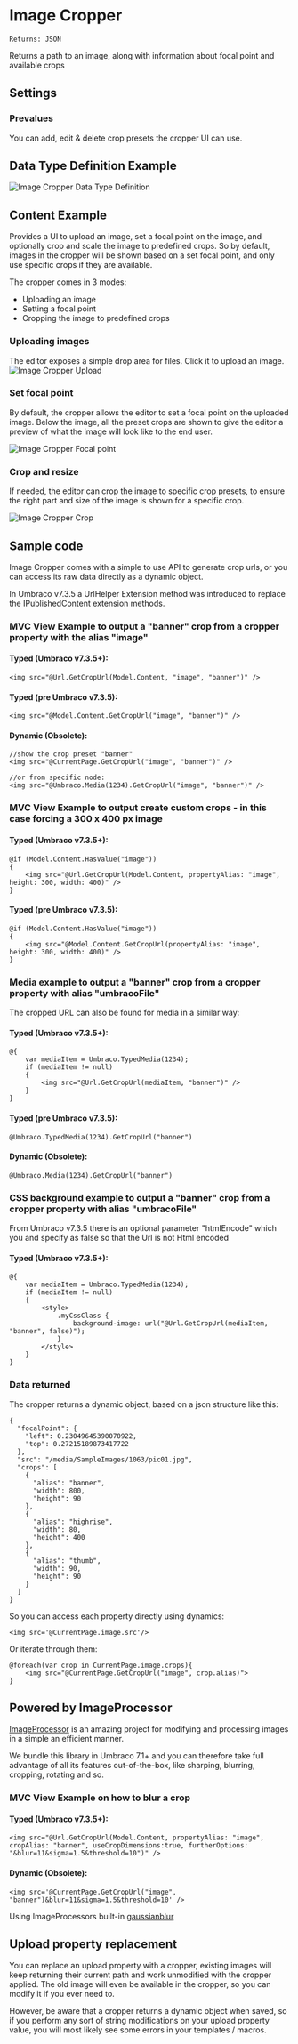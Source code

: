 # Image Cropper

`Returns: JSON`

Returns a path to an image, along with information about focal point and available crops

## Settings

### Prevalues
You can add, edit & delete crop presets the cropper UI can use.

## Data Type Definition Example

![Image Cropper Data Type Definition](images/Image-Cropper/datatype.png)

## Content Example 

Provides a UI to upload an image, set a focal point on the image, and optionally crop and scale the image to predefined crops.
So by default, images in the cropper will be shown based on a set focal point, and only use specific crops if they are available.

The cropper comes in 3 modes:

- Uploading an image
- Setting a focal point
- Cropping the image to predefined crops

### Uploading images
The editor exposes a simple drop area for files. Click it to upload an image.
![Image Cropper Upload](images/Image-Cropper/upload.png)

### Set focal point
By default, the cropper allows the editor to set a focal point on the uploaded image.
Below the image, all the preset crops are shown to give the editor a preview of what
the image will look like to the end user. 

![Image Cropper Focal point](images/Image-Cropper/focalpoint.png)

### Crop and resize
If needed, the editor can crop the image to specific crop presets, to ensure the right part and size of the image
is shown for a specific crop.

![Image Cropper Crop](images/Image-Cropper/crop.png)


## Sample code

Image Cropper comes with a simple to use API to generate crop urls, or you can access its raw data directly as a
dynamic object. 

In Umbraco v7.3.5 a UrlHelper Extension method was introduced to replace the IPublishedContent extension methods.

### MVC View Example to output a "banner" crop from a cropper property with the alias "image"

#### Typed (Umbraco v7.3.5+):

    <img src="@Url.GetCropUrl(Model.Content, "image", "banner")" />

#### Typed (pre Umbraco v7.3.5):

    <img src="@Model.Content.GetCropUrl("image", "banner")" />

#### Dynamic (Obsolete):
    
    //show the crop preset "banner"
    <img src="@CurrentPage.GetCropUrl("image", "banner")" />

    //or from specific node:
    <img src="@Umbraco.Media(1234).GetCropUrl("image", "banner")" />

### MVC View Example to output create custom crops - in this case forcing a 300 x 400 px image

#### Typed (Umbraco v7.3.5+):
    
	@if (Model.Content.HasValue("image"))
    {
        <img src="@Url.GetCropUrl(Model.Content, propertyAlias: "image", height: 300, width: 400)" />
    }

#### Typed (pre Umbraco v7.3.5):
    
    @if (Model.Content.HasValue("image"))
    {
        <img src="@Model.Content.GetCropUrl(propertyAlias: "image", height: 300, width: 400)" />
    }

### Media example to output a "banner" crop from a cropper property with alias "umbracoFile"

The cropped URL can also be found for media in a similar way:

#### Typed (Umbraco v7.3.5+):
    
    @{
        var mediaItem = Umbraco.TypedMedia(1234);
        if (mediaItem != null)
        {
            <img src="@Url.GetCropUrl(mediaItem, "banner")" />
        }
    }

#### Typed (pre Umbraco v7.3.5):

    @Umbraco.TypedMedia(1234).GetCropUrl("banner")

#### Dynamic (Obsolete):

    @Umbraco.Media(1234).GetCropUrl("banner")


### CSS background example to output a "banner" crop from a cropper property with alias "umbracoFile"

From Umbraco v7.3.5 there is an optional parameter "htmlEncode" which you and specify as false so that the Url is not Html encoded

#### Typed (Umbraco v7.3.5+):

    @{
        var mediaItem = Umbraco.TypedMedia(1234);
        if (mediaItem != null)
        {
            <style>
                .myCssClass {
                    background-image: url("@Url.GetCropUrl(mediaItem, "banner", false)");
                }
            </style>
        }
    }

### Data returned

The cropper returns a dynamic object, based on a json structure like this: 

                            
    {
      "focalPoint": {
        "left": 0.23049645390070922,
        "top": 0.27215189873417722
      },
      "src": "/media/SampleImages/1063/pic01.jpg",
      "crops": [
        {
          "alias": "banner",
          "width": 800,
          "height": 90
        },
        {
          "alias": "highrise",
          "width": 80,
          "height": 400
        },
        {
          "alias": "thumb",
          "width": 90,
          "height": 90
        }
      ]
    }

So you can access each property directly using dynamics:

    <img src='@CurrentPage.image.src'/>

Or iterate through them:
                       
    @foreach(var crop in CurrentPage.image.crops){
        <img src="@CurrentPage.GetCropUrl("image", crop.alias)">    
    }     


## Powered by ImageProcessor
[ImageProcessor](http://imageprocessor.org/) is an amazing project for modifying and processing images in a simple an efficient manner.

We bundle this library in Umbraco 7.1+ and you can therefore take full advantage of all its features out-of-the-box, like sharping, blurring, cropping, rotating and so.

### MVC View Example on how to blur a crop

#### Typed (Umbraco v7.3.5+):

    <img src="@Url.GetCropUrl(Model.Content, propertyAlias: "image", cropAlias: "banner", useCropDimensions:true, furtherOptions: "&blur=11&sigma=1.5&threshold=10")" />

#### Dynamic (Obsolete):

    <img src='@CurrentPage.GetCropUrl("image", "banner")&blur=11&sigma=1.5&threshold=10' />

Using ImageProcessors built-in [gaussianblur](http://imageprocessor.org/imageprocessor-web/imageprocessingmodule/gaussianblur/)    

## Upload property replacement

You can replace an upload property with a cropper, existing images will keep returning their current path and work unmodified with the cropper 
applied. The old image will even be available in the cropper, so you can modify it if you ever need to. 

However, be aware that a cropper returns a dynamic object when saved, so if you perform any sort of string modifications on your upload property value, 
you will most likely see some errors in your templates / macros.

